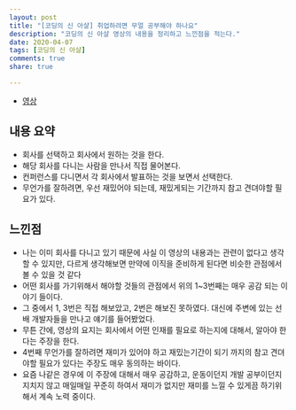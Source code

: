```yaml
---
layout: post
title: "[코딩의 신 아샬] 취업하려면 무얼 공부해야 하나요"
description: "코딩의 신 아샬 영상의 내용을 정리하고 느낀점을 적는다."
date: 2020-04-07
tags: [코딩의 신 아샬]
comments: true
share: true

---
```




-   [영상](https://www.youtube.com/watch?v=pDwoNZrAzmw&list=PLbdtsbZUwdeRVk-F-TgBYlvBzXfjIQO3o&index=119)

## 내용 요약

* 회사를 선택하고 회사에서 원하는 것을 한다.
* 해당 회사를 다니는 사람을 만나서 직접 물어본다.
* 컨퍼런스를 다니면서 각 회사에서 발표하는 것을 보면서 선택한다.
* 무언가를 잘하려면, 우선 재밌어야 되는데, 재밌게되는 기간까지 참고 견뎌야할 필요가 있다.

## 느낀점

* 나는 이미 회사를 다니고 있기 때문에 사실 이 영상의 내용과는 관련이 없다고 생각할 수 있지만, 다르게 생각해보면 만약에 이직을 준비하게 된다면 비슷한 관점에서 볼 수 있을 것 같다
* 어떤 회사를 가기위해서 해야할 것들의 관점에서 위의 1~3번째는 매우 공감 되는 이야기 들이다.
* 그 중에서 1, 3번은 직접 해보았고, 2번은 해보진 못하였다. 대신에 주변에 있는 선배 개발자들을 만나고 얘기를 들어봤었다.
* 무튼 간에, 영상의 요지는 회사에서 어떤 인재를 필요로 하는지에 대해서, 알아야 한다는 주장을 한다.
* 4번째 무언가를 잘하려면 재미가 있어야 하고 재밌는기간이 되기 까지의 참고 견뎌야할 필요가 있다는 주장도 매우 동의하는 바이다.
* 요즘 나같은 경우에 이 주장에 대해서 매우 공감하고, 운동이던지 개발 공부이던지 지치지 않고 매일매일 꾸준히 하여서 재미가 없지만 재미를 느낄 수 있게끔 하기위해서 계속 노력 중이다.